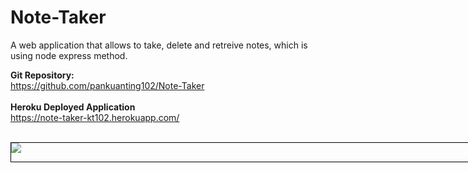 # Note-Taker

A web application that allows to take, delete and retreive notes, which is using node express method.

<b>Git Repository:</b>
<br>https://github.com/pankuanting102/Note-Taker
<br>
<br><b>Heroku Deployed Application</b>
<br>https://note-taker-kt102.herokuapp.com/
<br>
<br><div style="width: 90vw; margin: auto; border: 1px black solid">
<img src="https://github.com/pankuanting102/Note-Taker/blob/main/Asset/Oct-22-2020%2000-59-01.gif?raw=true">
</div>